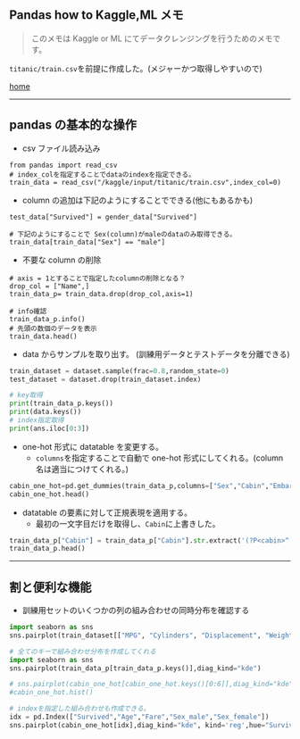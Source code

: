 ## Pandas how to Kaggle,ML メモ

> このメモは Kaggle or ML にてデータクレンジングを行うためのメモです。

`titanic/train.csv`を前提に作成した。(メジャーかつ取得しやすいので)

[home](https://puppies-jp.github.io/MyUtils/)

---

## pandas の基本的な操作

- csv ファイル読み込み

```
from pandas import read_csv
# index_colを指定することでdataのindexを指定できる。
train_data = read_csv("/kaggle/input/titanic/train.csv",index_col=0)

```

- column の追加は下記のようにすることでできる(他にもあるかも)

```
test_data["Survived"] = gender_data["Survived"]

# 下記のようにすることで Sex(column)がmaleのdataのみ取得できる。
train_data[train_data["Sex"] == "male"]
```

- 不要な column の削除

```
# axis = 1とすることで指定したcolumnの削除となる？
drop_col = ["Name",]
train_data_p= train_data.drop(drop_col,axis=1)
```

```
# info確認
train_data_p.info()
# 先頭の数個のデータを表示
train_data.head()
```

- data からサンプルを取り出す。
  (訓練用データとテストデータを分離できる)

```python
train_dataset = dataset.sample(frac=0.8,random_state=0)
test_dataset = dataset.drop(train_dataset.index)
```

```python
# key取得
print(train_data_p.keys())
print(data.keys())
# index指定取得
print(ans.iloc[0:3])
```

- one-hot 形式に datatable を変更する。
  - `columns`を指定することで自動で one-hot 形式にしてくれる。(column 名は適当につけてくれる。)

```python
cabin_one_hot=pd.get_dummies(train_data_p,columns=["Sex","Cabin","Embarked","Pclass"],)
cabin_one_hot.head()
```

- datatable の要素に対して正規表現を適用する。
  - 最初の一文字目だけを取得し、`Cabin`に上書きした。

```python
train_data_p["Cabin"] = train_data_p["Cabin"].str.extract('(?P<cabin>^.)',expand=False).fillna("no_data")
train_data_p.head()
```

---

## 割と便利な機能

- 訓練用セットのいくつかの列の組み合わせの同時分布を確認する

```python
import seaborn as sns
sns.pairplot(train_dataset[["MPG", "Cylinders", "Displacement", "Weight"]], diag_kind="kde")

# 全てのキーで組み合わせ分布を作成してくれる
import seaborn as sns
sns.pairplot(train_data_p[train_data_p.keys()],diag_kind="kde")

# sns.pairplot(cabin_one_hot[cabin_one_hot.keys()[0:6]],diag_kind="kde")
#cabin_one_hot.hist()

# indexを指定した組み合わせも作成できる。
idx = pd.Index(["Survived","Age","Fare","Sex_male","Sex_female"])
sns.pairplot(cabin_one_hot[idx],diag_kind="kde", kind='reg',hue="Survived")
```
